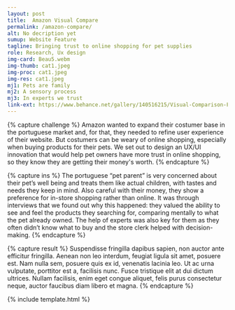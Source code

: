 ```yaml
---
layout: post
title:  Amazon Visual Compare
permalink: /amazon-compare/
alt: No decription yet
sumup: Website Feature
tagline: Bringing trust to online shopping for pet supplies
role: Research, Ux design
img-card: Beau5.webm
img-thumb: cat1.jpeg
img-proc: cat1.jpeg
img-res: cat1.jpeg
mj1: Pets are family
mj2: A sensory process
mj3: In experts we trust
link-ext: https://www.behance.net/gallery/140516215/Visual-Comparison-Feature-Amazon-Pet
---
```



{% capture challenge %}
    Amazon wanted to expand their costumer base in the portuguese market and, for that, they needed to refine user experience of their website. But costumers can be weary of online shopping, especially when buying products for their pets. We set out to design an UX/UI innovation that would help pet owners have more trust in online shopping, so they know they are getting their money's worth.
{% endcapture %}                

{% capture ins %}
   The portuguese “pet parent” is very concerned about their pet’s well being and treats them like actual children, with tastes and needs they keep in mind. Also careful with their money, they show a preference for in-store shopping rather than online. It was through interviews that we found out why this happened: they valued the ability to see and feel the products they searching for, comparing mentally to what the pet already owned. The help of experts was also key for them as they often didn’t know what to buy and the store clerk helped with decision-making.
{% endcapture %}


{% capture result %}
    Suspendisse fringilla dapibus sapien, non auctor ante efficitur fringilla. Aenean non leo interdum, feugiat ligula sit amet, posuere est. Nam nulla sem, posuere quis ex id, venenatis lacinia leo. Ut ac urna vulputate, porttitor est a, facilisis nunc. Fusce tristique elit at dui dictum ultrices. Nullam facilisis, enim eget congue aliquet, felis purus consectetur neque, auctor faucibus diam libero et magna. 
{% endcapture %}

{% include template.html %}
